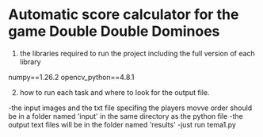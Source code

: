 # Automatic score calculator for the game Double Double Dominoes

1. the libraries required to run the project including the full version of each library

numpy==1.26.2
opencv_python==4.8.1

2. how to run each task and where to look for the output file.

-the input images and the txt file specifing the players movve order should be in a folder named 'input' in the same directory as the python file
-the output text files will be in the folder named 'results'
-just run tema1.py